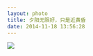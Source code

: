 ```yaml
---
layout: photo
title: 夕阳无限好，只是近黄昏
date: 2014-11-18 13:56:28
---
```


![]({{site:url}}/photo/20141118/sunset.jpg)
